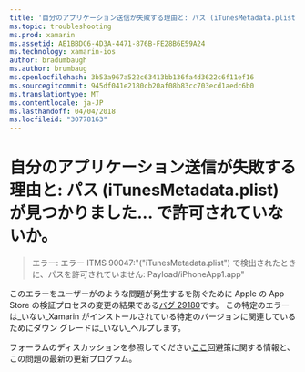```yaml
---
title: '自分のアプリケーション送信が失敗する理由と: パス (iTunesMetadata.plist) が見つかりました... で許可されていないか。'
ms.topic: troubleshooting
ms.prod: xamarin
ms.assetid: AE1BBDC6-4D3A-4471-876B-FE28B6E59A24
ms.technology: xamarin-ios
author: bradumbaugh
ms.author: brumbaug
ms.openlocfilehash: 3b53a967a522c63413bb136fa4d3622c6f11ef16
ms.sourcegitcommit: 945df041e2180cb20af08b83cc703ecd1aedc6b0
ms.translationtype: MT
ms.contentlocale: ja-JP
ms.lasthandoff: 04/04/2018
ms.locfileid: "30778163"
---
```

# <a name="why-does-my-app-submission-fail-with-disallowed-paths--itunesmetadataplist--found-at--"></a>自分のアプリケーション送信が失敗する理由と: パス (iTunesMetadata.plist) が見つかりました... で許可されていないか。

> エラー: エラー ITMS 90047:"("iTunesMetadata.plist") で検出されたときに、パスを許可されていません: Payload/iPhoneApp1.app"

このエラーをユーザーがのような問題が発生するを防ぐために Apple の App Store の検証プロセスの変更の結果である[バグ 29180](https://bugzilla.xamarin.com/show_bug.cgi?id=29180)です。 この特定のエラーは_いない_Xamarin がインストールされている特定のバージョンに関連しているためにダウン グレードは_いない_ヘルプします。

フォーラムのディスカッションを参照してください[ここ](https://forums.xamarin.com/discussion/40388/disallowed-paths-itunesmetadata-plist-found-at-when-submitting-to-app-store/p1)回避策に関する情報と、この問題の最新の更新プログラム。
